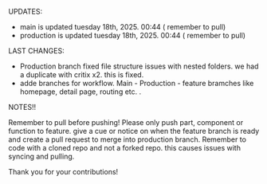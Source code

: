 UPDATES:

- main is updated tuesday 18th, 2025. 00:44 ( remember to pull)
- production is updated tuesday 18th, 2025. 00:44 ( remember to pull)

LAST CHANGES:
 - Production branch fixed file structure issues with nested folders. we had a duplicate with critix x2. this is fixed.
 - adde branches for workflow. Main - Production - feature bramches like homepage, detail page, routing etc.
.

NOTES!!

Remember to pull before pushing!
Please only push part, component or function to feature. give a cue or notice on when the feature branch is ready and create a
pull request to merge into production branch.
Remember to code with a cloned repo and not a forked repo. this causes issues with syncing and pulling.

Thank you for your contributions!
